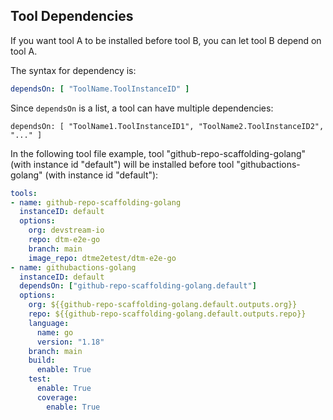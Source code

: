 ## Tool Dependencies

If you want tool A to be installed before tool B, you can let tool B depend on tool A.

The syntax for dependency is:
    
```yaml
dependsOn: [ "ToolName.ToolInstanceID" ]
```

Since `dependsOn` is a list, a tool can have multiple dependencies:

```
dependsOn: [ "ToolName1.ToolInstanceID1", "ToolName2.ToolInstanceID2", "..." ]
```

In the following tool file example, tool "github-repo-scaffolding-golang" (with instance id "default") will be installed before tool "githubactions-golang" (with instance id "default"):

```yaml
tools:
- name: github-repo-scaffolding-golang
  instanceID: default
  options:
    org: devstream-io
    repo: dtm-e2e-go
    branch: main
    image_repo: dtme2etest/dtm-e2e-go
- name: githubactions-golang
  instanceID: default
  dependsOn: ["github-repo-scaffolding-golang.default"]
  options:
    org: ${{github-repo-scaffolding-golang.default.outputs.org}}
    repo: ${{github-repo-scaffolding-golang.default.outputs.repo}}
    language:
      name: go
      version: "1.18"
    branch: main
    build:
      enable: True
    test:
      enable: True
      coverage:
        enable: True
```
